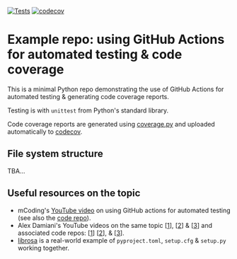 [![Tests](https://github.com/alexmalins/actionsci/actions/workflows/tests.yml/badge.svg)](https://github.com/alexmalins/actionsci/actions/workflows/tests.yml)
[![codecov](https://codecov.io/gh/alexmalins/actionsci/branch/main/graph/badge.svg?token=EXFQHNBA9Z)](https://codecov.io/gh/alexmalins/actionsci)


# Example repo: using GitHub Actions for automated testing & code coverage

This is a minimal Python repo demonstrating the use of GitHub Actions for
automated testing & generating code coverage reports.

Testing is with `unittest` from Python's standard library.

Code coverage reports are generated using
[coverage.py](https://github.com/nedbat/coveragepy) and uploaded automatically
to [codecov](https://about.codecov.io/).

## File system structure

TBA...

## Useful resources on the topic

- mCoding's [YouTube video](https://www.youtube.com/watch?v=DhUpxWjOhME) on
using GitHub actions for automated testing (see also the
[code repo](https://github.com/mCodingLLC/SlapThatLikeButton-TestingStarterProject)).
- Alex Damiani's YouTube videos on the same topic
[[1](https://www.youtube.com/watch?v=oi94qEvi9Qo)],
[[2](https://www.youtube.com/watch?v=rY-igT2N8zU)] &
[[3](https://www.youtube.com/watch?v=OOZtW3iF0is)] and associated code repos:
[[1](https://github.com/alexanderdamiani/test_repo_pylinter_v1)]
[[2](https://github.com/alexanderdamiani/test_repo_pylinter_v2)], &
[[3](https://github.com/alexanderdamiani/pytester_test_repo)].
- [librosa](https://github.com/librosa/librosa) is a real-world example of
`pyproject.toml`, `setup.cfg` & `setup.py` working together.
